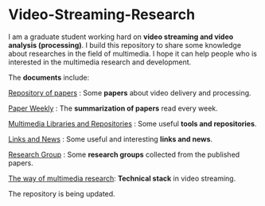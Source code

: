 # Video-Streaming-Research

I am a graduate student working hard on **video streaming and video analysis (processing)**. I build this repository to share some knowledge about researches in the field of multimedia. I hope it can help people who is interested in the multimedia research and development.

The **documents** include:

[Repository of papers](https://github.com/jinyucn/Video-Streaming-Research/blob/main/Repository%20of%20papers.md) : Some **papers** about video delivery and processing.

[Paper Weekly](https://github.com/jinyucn/Video-Streaming-Research/blob/main/Paper%20Weekly.md) : The **summarization of papers** read every week.

[Multimedia Libraries and Repositories](https://github.com/jinyucn/Video-Streaming-Research/blob/main/Multimedia%20Libraries%20and%20Repositories.md) : Some useful **tools and repositories**.

[Links and News](https://github.com/jinyucn/Video-Streaming-Research/blob/main/Links%20and%20News.md) : Some useful and interesting **links and news**.

[Research Group](https://github.com/jinyucn/Video-Streaming-Research/blob/main/Research%20Group.md) : Some **research groups** collected from the published papers.

[The way of multimedia research](https://github.com/jinyucn/Video-Streaming-Research/blob/main/The%20way%20of%20multimedia%20research.md): **Technical stack** in video streaming.

The repository is being updated.









